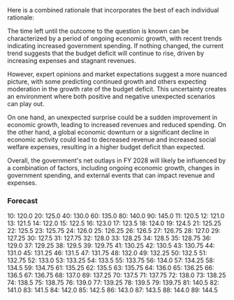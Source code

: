 Here is a combined rationale that incorporates the best of each individual rationale:

The time left until the outcome to the question is known can be characterized by a period of ongoing economic growth, with recent trends indicating increased government spending. If nothing changed, the current trend suggests that the budget deficit will continue to rise, driven by increasing expenses and stagnant revenues.

However, expert opinions and market expectations suggest a more nuanced picture, with some predicting continued growth and others expecting moderation in the growth rate of the budget deficit. This uncertainty creates an environment where both positive and negative unexpected scenarios can play out.

On one hand, an unexpected surprise could be a sudden improvement in economic growth, leading to increased revenues and reduced spending. On the other hand, a global economic downturn or a significant decline in economic activity could lead to decreased revenue and increased social welfare expenses, resulting in a higher budget deficit than expected.

Overall, the government's net outlays in FY 2028 will likely be influenced by a combination of factors, including ongoing economic growth, changes in government spending, and external events that can impact revenue and expenses.

### Forecast

10: 120.0
20: 125.0
40: 130.0
60: 135.0
80: 140.0
90: 145.0
11: 120.5
12: 121.0
13: 121.5
14: 122.0
15: 122.5
16: 123.0
17: 123.5
18: 124.0
19: 124.5
21: 125.25
22: 125.5
23: 125.75
24: 126.0
25: 126.25
26: 126.5
27: 126.75
28: 127.0
29: 127.25
30: 127.5
31: 127.75
32: 128.0
33: 128.25
34: 128.5
35: 128.75
36: 129.0
37: 129.25
38: 129.5
39: 129.75
41: 130.25
42: 130.5
43: 130.75
44: 131.0
45: 131.25
46: 131.5
47: 131.75
48: 132.0
49: 132.25
50: 132.5
51: 132.75
52: 133.0
53: 133.25
54: 133.5
55: 133.75
56: 134.0
57: 134.25
58: 134.5
59: 134.75
61: 135.25
62: 135.5
63: 135.75
64: 136.0
65: 136.25
66: 136.5
67: 136.75
68: 137.0
69: 137.25
70: 137.5
71: 137.75
72: 138.0
73: 138.25
74: 138.5
75: 138.75
76: 139.0
77: 139.25
78: 139.5
79: 139.75
81: 140.5
82: 141.0
83: 141.5
84: 142.0
85: 142.5
86: 143.0
87: 143.5
88: 144.0
89: 144.5